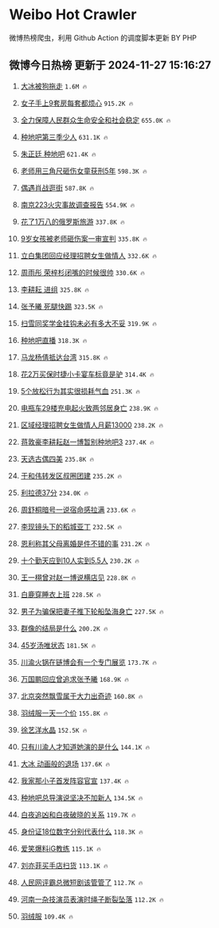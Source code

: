 # Weibo Hot Crawler 



微博热榜爬虫，利用 Github Action 的调度脚本更新 BY PHP 


## 微博今日热榜 更新于 2024-11-27 15:16:27 
1. [大冰被狗拖走](https://s.weibo.com/weibo?q=%23%E5%A4%A7%E5%86%B0%E8%A2%AB%E7%8B%97%E6%8B%96%E8%B5%B0%23&t=31&band_rank=1&Refer=top) `1.6M 🔥` 

1. [女子手上9套房每套都烦心](https://s.weibo.com/weibo?q=%23%E5%A5%B3%E5%AD%90%E6%89%8B%E4%B8%8A9%E5%A5%97%E6%88%BF%E6%AF%8F%E5%A5%97%E9%83%BD%E7%83%A6%E5%BF%83%23&t=31&band_rank=2&Refer=top) `915.2K 🔥` 

1. [全力保障人民群众生命安全和社会稳定](https://s.weibo.com/weibo?q=%23%E5%85%A8%E5%8A%9B%E4%BF%9D%E9%9A%9C%E4%BA%BA%E6%B0%91%E7%BE%A4%E4%BC%97%E7%94%9F%E5%91%BD%E5%AE%89%E5%85%A8%E5%92%8C%E7%A4%BE%E4%BC%9A%E7%A8%B3%E5%AE%9A%23&t=31&band_rank=3&Refer=top) `655.0K 🔥` 

1. [种地吧第三季少人](https://s.weibo.com/weibo?q=%E7%A7%8D%E5%9C%B0%E5%90%A7%E7%AC%AC%E4%B8%89%E5%AD%A3%E5%B0%91%E4%BA%BA&t=31&band_rank=4&Refer=top) `631.1K 🔥` 

1. [朱正廷 种地吧](https://s.weibo.com/weibo?q=%E6%9C%B1%E6%AD%A3%E5%BB%B7%20%E7%A7%8D%E5%9C%B0%E5%90%A7&t=31&band_rank=5&Refer=top) `621.4K 🔥` 

1. [老师用三角尺砸伤女童获刑5年](https://s.weibo.com/weibo?q=%23%E8%80%81%E5%B8%88%E7%94%A8%E4%B8%89%E8%A7%92%E5%B0%BA%E7%A0%B8%E4%BC%A4%E5%A5%B3%E7%AB%A5%E8%8E%B7%E5%88%915%E5%B9%B4%23&t=31&band_rank=6&Refer=top) `598.3K 🔥` 

1. [偶遇肖战逛街](https://s.weibo.com/weibo?q=%23%E5%81%B6%E9%81%87%E8%82%96%E6%88%98%E9%80%9B%E8%A1%97%23&t=31&band_rank=7&Refer=top) `587.8K 🔥` 

1. [南京223火灾事故调查报告](https://s.weibo.com/weibo?q=%23%E5%8D%97%E4%BA%AC223%E7%81%AB%E7%81%BE%E4%BA%8B%E6%95%85%E8%B0%83%E6%9F%A5%E6%8A%A5%E5%91%8A%23&t=31&band_rank=8&Refer=top) `554.9K 🔥` 

1. [花了1万八的俄罗斯旅游](https://s.weibo.com/weibo?q=%E8%8A%B1%E4%BA%861%E4%B8%87%E5%85%AB%E7%9A%84%E4%BF%84%E7%BD%97%E6%96%AF%E6%97%85%E6%B8%B8&t=31&band_rank=9&Refer=top) `337.8K 🔥` 

1. [9岁女孩被老师砸伤案一审宣判](https://s.weibo.com/weibo?q=%239%E5%B2%81%E5%A5%B3%E5%AD%A9%E8%A2%AB%E8%80%81%E5%B8%88%E7%A0%B8%E4%BC%A4%E6%A1%88%E4%B8%80%E5%AE%A1%E5%AE%A3%E5%88%A4%23&t=31&band_rank=10&Refer=top) `335.8K 🔥` 

1. [立白集团回应经理招聘女生做情人](https://s.weibo.com/weibo?q=%23%E7%AB%8B%E7%99%BD%E9%9B%86%E5%9B%A2%E5%9B%9E%E5%BA%94%E7%BB%8F%E7%90%86%E6%8B%9B%E8%81%98%E5%A5%B3%E7%94%9F%E5%81%9A%E6%83%85%E4%BA%BA%23&t=31&band_rank=11&Refer=top) `332.6K 🔥` 

1. [周雨彤 荣梓杉闭嘴的时候很帅](https://s.weibo.com/weibo?q=%E5%91%A8%E9%9B%A8%E5%BD%A4%20%E8%8D%A3%E6%A2%93%E6%9D%89%E9%97%AD%E5%98%B4%E7%9A%84%E6%97%B6%E5%80%99%E5%BE%88%E5%B8%85&t=31&band_rank=12&Refer=top) `330.6K 🔥` 

1. [李耕耘 进组](https://s.weibo.com/weibo?q=%E6%9D%8E%E8%80%95%E8%80%98%20%E8%BF%9B%E7%BB%84&t=31&band_rank=13&Refer=top) `325.8K 🔥` 

1. [张予曦 死腿快踢](https://s.weibo.com/weibo?q=%E5%BC%A0%E4%BA%88%E6%9B%A6%20%E6%AD%BB%E8%85%BF%E5%BF%AB%E8%B8%A2&t=31&band_rank=14&Refer=top) `323.5K 🔥` 

1. [扫雪同奖学金挂钩未必有多大不妥](https://s.weibo.com/weibo?q=%23%E6%89%AB%E9%9B%AA%E5%90%8C%E5%A5%96%E5%AD%A6%E9%87%91%E6%8C%82%E9%92%A9%E6%9C%AA%E5%BF%85%E6%9C%89%E5%A4%9A%E5%A4%A7%E4%B8%8D%E5%A6%A5%23&t=31&band_rank=15&Refer=top) `319.9K 🔥` 

1. [种地吧直播](https://s.weibo.com/weibo?q=%E7%A7%8D%E5%9C%B0%E5%90%A7%E7%9B%B4%E6%92%AD&t=31&band_rank=16&Refer=top) `318.3K 🔥` 

1. [马龙杨倩抵达台湾](https://s.weibo.com/weibo?q=%23%E9%A9%AC%E9%BE%99%E6%9D%A8%E5%80%A9%E6%8A%B5%E8%BE%BE%E5%8F%B0%E6%B9%BE%23&t=31&band_rank=17&Refer=top) `315.8K 🔥` 

1. [花2万买保时捷小卡宴车标竟是驴](https://s.weibo.com/weibo?q=%23%E8%8A%B12%E4%B8%87%E4%B9%B0%E4%BF%9D%E6%97%B6%E6%8D%B7%E5%B0%8F%E5%8D%A1%E5%AE%B4%E8%BD%A6%E6%A0%87%E7%AB%9F%E6%98%AF%E9%A9%B4%23&t=31&band_rank=18&Refer=top) `314.4K 🔥` 

1. [5个放松行为其实很损耗气血](https://s.weibo.com/weibo?q=%235%E4%B8%AA%E6%94%BE%E6%9D%BE%E8%A1%8C%E4%B8%BA%E5%85%B6%E5%AE%9E%E5%BE%88%E6%8D%9F%E8%80%97%E6%B0%94%E8%A1%80%23&t=31&band_rank=19&Refer=top) `251.3K 🔥` 

1. [电瓶车29楼充电起火致两邻居身亡](https://s.weibo.com/weibo?q=%23%E7%94%B5%E7%93%B6%E8%BD%A629%E6%A5%BC%E5%85%85%E7%94%B5%E8%B5%B7%E7%81%AB%E8%87%B4%E4%B8%A4%E9%82%BB%E5%B1%85%E8%BA%AB%E4%BA%A1%23&t=31&band_rank=20&Refer=top) `238.9K 🔥` 

1. [区域经理招聘女生做情人月薪13000](https://s.weibo.com/weibo?q=%23%E5%8C%BA%E5%9F%9F%E7%BB%8F%E7%90%86%E6%8B%9B%E8%81%98%E5%A5%B3%E7%94%9F%E5%81%9A%E6%83%85%E4%BA%BA%E6%9C%88%E8%96%AA13000%23&t=31&band_rank=21&Refer=top) `238.2K 🔥` 

1. [蒋敦豪李耕耘赵一博暂别种地吧3](https://s.weibo.com/weibo?q=%23%E8%92%8B%E6%95%A6%E8%B1%AA%E6%9D%8E%E8%80%95%E8%80%98%E8%B5%B5%E4%B8%80%E5%8D%9A%E6%9A%82%E5%88%AB%E7%A7%8D%E5%9C%B0%E5%90%A73%23&t=31&band_rank=22&Refer=top) `237.4K 🔥` 

1. [天选古偶四美](https://s.weibo.com/weibo?q=%23%E5%A4%A9%E9%80%89%E5%8F%A4%E5%81%B6%E5%9B%9B%E7%BE%8E%23&t=31&band_rank=23&Refer=top) `235.8K 🔥` 

1. [于和伟转发区叔圈团建](https://s.weibo.com/weibo?q=%E4%BA%8E%E5%92%8C%E4%BC%9F%E8%BD%AC%E5%8F%91%E5%8C%BA%E5%8F%94%E5%9C%88%E5%9B%A2%E5%BB%BA&t=31&band_rank=24&Refer=top) `235.2K 🔥` 

1. [利拉德37分](https://s.weibo.com/weibo?q=%23%E5%88%A9%E6%8B%89%E5%BE%B737%E5%88%86%23&t=31&band_rank=25&Refer=top) `234.0K 🔥` 

1. [周舒桐暗号一说宿命感拉满](https://s.weibo.com/weibo?q=%E5%91%A8%E8%88%92%E6%A1%90%E6%9A%97%E5%8F%B7%E4%B8%80%E8%AF%B4%E5%AE%BF%E5%91%BD%E6%84%9F%E6%8B%89%E6%BB%A1&t=31&band_rank=26&Refer=top) `233.6K 🔥` 

1. [李现镜头下的稻城亚丁](https://s.weibo.com/weibo?q=%23%E6%9D%8E%E7%8E%B0%E9%95%9C%E5%A4%B4%E4%B8%8B%E7%9A%84%E7%A8%BB%E5%9F%8E%E4%BA%9A%E4%B8%81%23&t=31&band_rank=27&Refer=top) `232.5K 🔥` 

1. [恩利称其父母离婚是件不错的事](https://s.weibo.com/weibo?q=%E6%81%A9%E5%88%A9%E7%A7%B0%E5%85%B6%E7%88%B6%E6%AF%8D%E7%A6%BB%E5%A9%9A%E6%98%AF%E4%BB%B6%E4%B8%8D%E9%94%99%E7%9A%84%E4%BA%8B&t=31&band_rank=28&Refer=top) `231.2K 🔥` 

1. [十个勤天应到10人实到5.5人](https://s.weibo.com/weibo?q=%23%E5%8D%81%E4%B8%AA%E5%8B%A4%E5%A4%A9%E5%BA%94%E5%88%B010%E4%BA%BA%E5%AE%9E%E5%88%B05.5%E4%BA%BA%23&t=31&band_rank=29&Refer=top) `230.2K 🔥` 

1. [王一栩曾对赵一博说横店见](https://s.weibo.com/weibo?q=%23%E7%8E%8B%E4%B8%80%E6%A0%A9%E6%9B%BE%E5%AF%B9%E8%B5%B5%E4%B8%80%E5%8D%9A%E8%AF%B4%E6%A8%AA%E5%BA%97%E8%A7%81%23&t=31&band_rank=30&Refer=top) `228.8K 🔥` 

1. [白鹿穿睡衣上班](https://s.weibo.com/weibo?q=%23%E7%99%BD%E9%B9%BF%E7%A9%BF%E7%9D%A1%E8%A1%A3%E4%B8%8A%E7%8F%AD%23&t=31&band_rank=31&Refer=top) `228.5K 🔥` 

1. [男子为骗保把妻子推下轮船坠海身亡](https://s.weibo.com/weibo?q=%23%E7%94%B7%E5%AD%90%E4%B8%BA%E9%AA%97%E4%BF%9D%E6%8A%8A%E5%A6%BB%E5%AD%90%E6%8E%A8%E4%B8%8B%E8%BD%AE%E8%88%B9%E5%9D%A0%E6%B5%B7%E8%BA%AB%E4%BA%A1%23&t=31&band_rank=32&Refer=top) `227.5K 🔥` 

1. [群像的结局是什么](https://s.weibo.com/weibo?q=%23%E7%BE%A4%E5%83%8F%E7%9A%84%E7%BB%93%E5%B1%80%E6%98%AF%E4%BB%80%E4%B9%88%23&t=31&band_rank=33&Refer=top) `200.2K 🔥` 

1. [45岁汤唯状态](https://s.weibo.com/weibo?q=%2345%E5%B2%81%E6%B1%A4%E5%94%AF%E7%8A%B6%E6%80%81%23&t=31&band_rank=34&Refer=top) `181.5K 🔥` 

1. [川渝火锅在链博会有一个专门展览](https://s.weibo.com/weibo?q=%23%E5%B7%9D%E6%B8%9D%E7%81%AB%E9%94%85%E5%9C%A8%E9%93%BE%E5%8D%9A%E4%BC%9A%E6%9C%89%E4%B8%80%E4%B8%AA%E4%B8%93%E9%97%A8%E5%B1%95%E8%A7%88%23&t=31&band_rank=35&Refer=top) `173.7K 🔥` 

1. [万国鹏回应曾追求张予曦](https://s.weibo.com/weibo?q=%23%E4%B8%87%E5%9B%BD%E9%B9%8F%E5%9B%9E%E5%BA%94%E6%9B%BE%E8%BF%BD%E6%B1%82%E5%BC%A0%E4%BA%88%E6%9B%A6%23&t=31&band_rank=36&Refer=top) `168.9K 🔥` 

1. [北京突然飘雪属于大力出奇迹](https://s.weibo.com/weibo?q=%23%E5%8C%97%E4%BA%AC%E7%AA%81%E7%84%B6%E9%A3%98%E9%9B%AA%E5%B1%9E%E4%BA%8E%E5%A4%A7%E5%8A%9B%E5%87%BA%E5%A5%87%E8%BF%B9%23&t=31&band_rank=37&Refer=top) `160.8K 🔥` 

1. [羽绒服一天一个价](https://s.weibo.com/weibo?q=%23%E7%BE%BD%E7%BB%92%E6%9C%8D%E4%B8%80%E5%A4%A9%E4%B8%80%E4%B8%AA%E4%BB%B7%23&t=31&band_rank=38&Refer=top) `155.8K 🔥` 

1. [徐艺洋水晶](https://s.weibo.com/weibo?q=%E5%BE%90%E8%89%BA%E6%B4%8B%E6%B0%B4%E6%99%B6&t=31&band_rank=39&Refer=top) `152.5K 🔥` 

1. [只有川渝人才知道她演的是什么](https://s.weibo.com/weibo?q=%E5%8F%AA%E6%9C%89%E5%B7%9D%E6%B8%9D%E4%BA%BA%E6%89%8D%E7%9F%A5%E9%81%93%E5%A5%B9%E6%BC%94%E7%9A%84%E6%98%AF%E4%BB%80%E4%B9%88&t=31&band_rank=40&Refer=top) `144.1K 🔥` 

1. [大冰 动画般的退场](https://s.weibo.com/weibo?q=%E5%A4%A7%E5%86%B0%20%E5%8A%A8%E7%94%BB%E8%88%AC%E7%9A%84%E9%80%80%E5%9C%BA&t=31&band_rank=41&Refer=top) `137.6K 🔥` 

1. [我家那小子首发阵容官宣](https://s.weibo.com/weibo?q=%23%E6%88%91%E5%AE%B6%E9%82%A3%E5%B0%8F%E5%AD%90%E9%A6%96%E5%8F%91%E9%98%B5%E5%AE%B9%E5%AE%98%E5%AE%A3%23&t=31&band_rank=42&Refer=top) `137.4K 🔥` 

1. [种地吧总导演说坚决不加新人](https://s.weibo.com/weibo?q=%23%E7%A7%8D%E5%9C%B0%E5%90%A7%E6%80%BB%E5%AF%BC%E6%BC%94%E8%AF%B4%E5%9D%9A%E5%86%B3%E4%B8%8D%E5%8A%A0%E6%96%B0%E4%BA%BA%23&t=31&band_rank=43&Refer=top) `134.5K 🔥` 

1. [白夜追凶和白夜破晓的关系](https://s.weibo.com/weibo?q=%E7%99%BD%E5%A4%9C%E8%BF%BD%E5%87%B6%E5%92%8C%E7%99%BD%E5%A4%9C%E7%A0%B4%E6%99%93%E7%9A%84%E5%85%B3%E7%B3%BB&t=31&band_rank=44&Refer=top) `119.7K 🔥` 

1. [身份证18位数字分别代表什么](https://s.weibo.com/weibo?q=%23%E8%BA%AB%E4%BB%BD%E8%AF%8118%E4%BD%8D%E6%95%B0%E5%AD%97%E5%88%86%E5%88%AB%E4%BB%A3%E8%A1%A8%E4%BB%80%E4%B9%88%23&t=31&band_rank=45&Refer=top) `118.3K 🔥` 

1. [爱笑爆料iG教练](https://s.weibo.com/weibo?q=%23%E7%88%B1%E7%AC%91%E7%88%86%E6%96%99iG%E6%95%99%E7%BB%83%23&t=31&band_rank=46&Refer=top) `115.1K 🔥` 

1. [刘亦菲买手店扫货](https://s.weibo.com/weibo?q=%23%E5%88%98%E4%BA%A6%E8%8F%B2%E4%B9%B0%E6%89%8B%E5%BA%97%E6%89%AB%E8%B4%A7%23&t=31&band_rank=47&Refer=top) `113.1K 🔥` 

1. [人民网评霸总微短剧该管管了](https://s.weibo.com/weibo?q=%23%E4%BA%BA%E6%B0%91%E7%BD%91%E8%AF%84%E9%9C%B8%E6%80%BB%E5%BE%AE%E7%9F%AD%E5%89%A7%E8%AF%A5%E7%AE%A1%E7%AE%A1%E4%BA%86%23&t=31&band_rank=48&Refer=top) `112.7K 🔥` 

1. [河南一杂技演员表演时绳子断裂坠落](https://s.weibo.com/weibo?q=%23%E6%B2%B3%E5%8D%97%E4%B8%80%E6%9D%82%E6%8A%80%E6%BC%94%E5%91%98%E8%A1%A8%E6%BC%94%E6%97%B6%E7%BB%B3%E5%AD%90%E6%96%AD%E8%A3%82%E5%9D%A0%E8%90%BD%23&t=31&band_rank=49&Refer=top) `112.2K 🔥` 

1. [羽绒服](https://s.weibo.com/weibo?q=%23%E7%BE%BD%E7%BB%92%E6%9C%8D%23&t=31&band_rank=50&Refer=top) `109.4K 🔥` 

